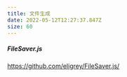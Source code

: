 ```yaml
---
title: 文件生成
date: 2022-05-12T12:27:37.847Z
size: 60
---
```

##### FileSaver.js

https://github.com/eligrey/FileSaver.js/
